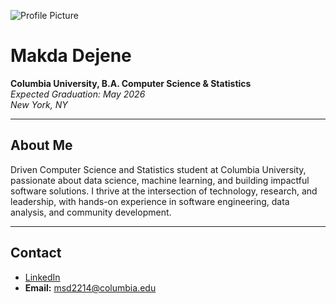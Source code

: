 ![Profile Picture](images/professional.JPG)

# Makda Dejene

**Columbia University, B.A. Computer Science & Statistics**  
*Expected Graduation: May 2026*  
*New York, NY*

---

## About Me

Driven Computer Science and Statistics student at Columbia University, passionate about data science, machine learning, and building impactful software solutions. I thrive at the intersection of technology, research, and leadership, with hands-on experience in software engineering, data analysis, and community development.

---

## Contact

- [LinkedIn](https://www.linkedin.com/in/makdadejene)
- **Email:** msd2214@columbia.edu
